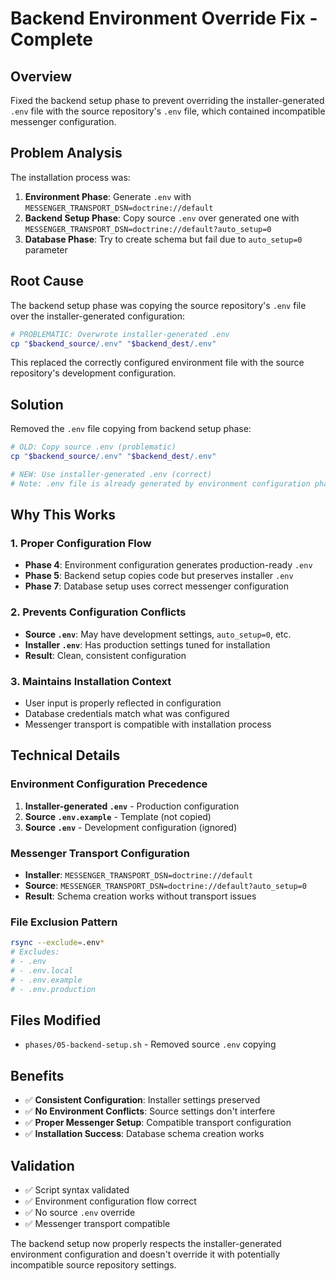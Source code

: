 # Backend Environment Override Fix - Complete

## Overview
Fixed the backend setup phase to prevent overriding the installer-generated `.env` file with the source repository's `.env` file, which contained incompatible messenger configuration.

## Problem Analysis
The installation process was:
1. **Environment Phase**: Generate `.env` with `MESSENGER_TRANSPORT_DSN=doctrine://default`
2. **Backend Setup Phase**: Copy source `.env` over generated one with `MESSENGER_TRANSPORT_DSN=doctrine://default?auto_setup=0`
3. **Database Phase**: Try to create schema but fail due to `auto_setup=0` parameter

## Root Cause
The backend setup phase was copying the source repository's `.env` file over the installer-generated configuration:

```bash
# PROBLEMATIC: Overwrote installer-generated .env
cp "$backend_source/.env" "$backend_dest/.env"
```

This replaced the correctly configured environment file with the source repository's development configuration.

## Solution
Removed the `.env` file copying from backend setup phase:

```bash
# OLD: Copy source .env (problematic)
cp "$backend_source/.env" "$backend_dest/.env"

# NEW: Use installer-generated .env (correct)
# Note: .env file is already generated by environment configuration phase
```

## Why This Works

### 1. Proper Configuration Flow
- **Phase 4**: Environment configuration generates production-ready `.env`
- **Phase 5**: Backend setup copies code but preserves installer `.env`
- **Phase 7**: Database setup uses correct messenger configuration

### 2. Prevents Configuration Conflicts
- **Source `.env`**: May have development settings, `auto_setup=0`, etc.
- **Installer `.env`**: Has production settings tuned for installation
- **Result**: Clean, consistent configuration

### 3. Maintains Installation Context
- User input is properly reflected in configuration
- Database credentials match what was configured
- Messenger transport is compatible with installation process

## Technical Details

### Environment Configuration Precedence
1. **Installer-generated `.env`** - Production configuration
2. **Source `.env.example`** - Template (not copied)
3. **Source `.env`** - Development configuration (ignored)

### Messenger Transport Configuration
- **Installer**: `MESSENGER_TRANSPORT_DSN=doctrine://default`
- **Source**: `MESSENGER_TRANSPORT_DSN=doctrine://default?auto_setup=0`
- **Result**: Schema creation works without transport issues

### File Exclusion Pattern
```bash
rsync --exclude=.env*
# Excludes:
# - .env
# - .env.local
# - .env.example
# - .env.production
```

## Files Modified
- `phases/05-backend-setup.sh` - Removed source `.env` copying

## Benefits
- ✅ **Consistent Configuration**: Installer settings preserved
- ✅ **No Environment Conflicts**: Source settings don't interfere
- ✅ **Proper Messenger Setup**: Compatible transport configuration
- ✅ **Installation Success**: Database schema creation works

## Validation
- ✅ Script syntax validated
- ✅ Environment configuration flow correct
- ✅ No source `.env` override
- ✅ Messenger transport compatible

The backend setup now properly respects the installer-generated environment configuration and doesn't override it with potentially incompatible source repository settings.
